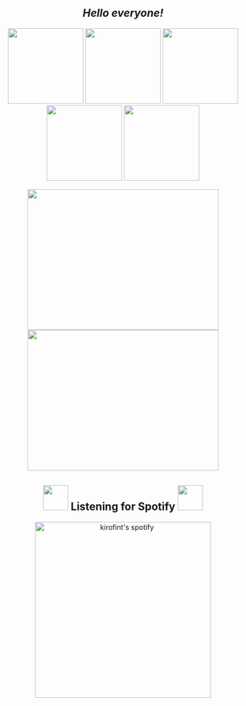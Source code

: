 <h2 align="center"><em>Hello everyone!</em></h2>
<p align="center" float="center">
 <img src="https://media.giphy.com/media/Uoyf084JYOblK/giphy.gif" width="150">
 <img src="https://media.giphy.com/media/Uoyf084JYOblK/giphy.gif" width="150">
 <img src="https://media.giphy.com/media/Uoyf084JYOblK/giphy.gif" width="150">
 <img src="https://media.giphy.com/media/Uoyf084JYOblK/giphy.gif" width="150">
 <img src="https://media.giphy.com/media/Uoyf084JYOblK/giphy.gif" width="150">
</p>
<p align="center" float="center">
  <img width="380" height="280" src="https://media.giphy.com/media/qCsNDLuJavgx65b8va/giphy.gif">
  <img width="380" height="280" src="https://media.giphy.com/media/xT0xeQ0WxojuK5ixPy/giphy.gif">
</p>
<h2 align="center">
  <img src="https://media.giphy.com/media/eHABhT7ESge27w2T6Z/giphy.gif" width="50"> 
  Listening for Spotify
  <img src="https://media.giphy.com/media/eHABhT7ESge27w2T6Z/giphy.gif" width="50">
</h2>
<p align="center">
  <a href="https://open.spotify.com/user/dvqq4wj4x03pnckc53k9sjvnr?si=4dwMNiBfRq2oZ1gdHEAX2g">
   <img src="https://kirofint.vercel.app/api/spotify" alt="kirofint's spotify" width="350" />
  </a>
 </p>
